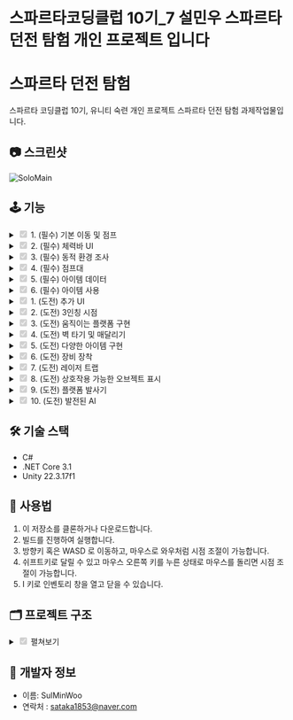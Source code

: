# 스파르타코딩클럽 10기_7 설민우 스파르타 던전 탐험 개인 프로젝트 입니다

# 스파르타 던전 탐험

스파르타 코딩클럽 10기, 유니티 숙련 개인 프로젝트 스파르타 던전 탐험 과제작업물입니다.

## 📷 스크린샷

![SoloMain](https://github.com/user-attachments/assets/6d2dde4d-55b8-4b9d-9919-0e4ea65fd58c)

## 🕹️ 기능
<details>
<summary><input type="checkbox" checked disabled> 1. (필수) 기본 이동 및 점프 </summary>

![Moving](https://github.com/user-attachments/assets/a1779a11-3bff-49aa-ba34-5017e79f2263)

![image](https://github.com/user-attachments/assets/57f05127-dcec-4096-963a-26396cfc654f)

- 유니티의 인풋시스템을 이용하여 기본적인 이동과 점프를 구현했습니다.
- 마리오에서의 점프처럼 스페이스바를 누르고 있는 시간을 통해 약점프, 강 점프를 구현했습니다.

</details>

<details>
<summary><input type="checkbox" checked disabled> 2. (필수) 체력바 UI </summary>

![Hp](https://github.com/user-attachments/assets/b245d1f3-16f6-47c0-95a5-30a88c347823)

```
using UnityEngine.UI;

public class UI_HpBar : UI_Scene
{
    private PlayerStatHandler _stathandler;

    enum Images
    {
        EmptyBar,
        HpBar,
    }
 
    public override void Init()
    {
        base.Init();
        _stathandler = PlayerManager.Instance.StatHandler;
        _stathandler.OnHealthChanged += UpdateHealthBar;
        _stathandler.OnMaxHealthChanged += UpdateMaxHealthBar;

        Bind<Image>(typeof(Images));
        UpdateHealthBar(_stathandler.Health);
        UpdateMaxHealthBar(_stathandler.MaxHealth);
    }


    void OnDisable()
    {
        _stathandler.OnHealthChanged -= UpdateHealthBar;
        _stathandler.OnMaxHealthChanged -= UpdateMaxHealthBar;
    }

    void UpdateHealthBar(float current)
    {
        var image = Get<Image>((int)Images.HpBar);
        if (image != null)
            image.fillAmount = (float)current / _stathandler.limitHealth;
    }
    void UpdateMaxHealthBar(float current)
    {
        var image = Get<Image>((int)Images.EmptyBar);
        if (image != null)
            image.fillAmount = (float)current / _stathandler.limitHealth;
    }
}

```
- 체력바는 이전처럼 StatHandler를 만들고 이를 옵버패턴을 이용해서 연결하여 UI에 자동으로 반영되도록 했습니다.

</details>

<details>
<summary><input type="checkbox" checked disabled> 3. (필수) 동적 환경 조사 </summary>

![dp](https://github.com/user-attachments/assets/72ae136f-c4ae-437a-9cf2-e18926245f2f)

```
using System;
using UnityEngine;
public class PlayerInteractController : MonoBehaviour
{
    public event Action<ItemObject> OnInteractionChanged;
    public event Action<ItemData> OnAddItem;

    [Header("Info")]
    [SerializeField] private float _checkRate = 0.05f;
    private float _lastCheckTime;
    [SerializeField] private float _maxCheckDistance;
    [SerializeField] private LayerMask _layerMask;

    public GameObject curInteractGameObject;
    private ItemObject curItem;
    private Camera _camera;

    void Start()
    {
        _camera = Camera.main;
    }

    private void Update()
    {
        Interaction();
    }

    void Interaction()
    {
        if (Time.time - _lastCheckTime > _checkRate)
        {
            _lastCheckTime = Time.time;

            if (_camera == null)
                _camera = Camera.main;

            Vector3 flatForward = _camera.transform.forward;
            flatForward.y = 0f;
            flatForward.Normalize();

            Vector3 boxHalfExtents = new Vector3(0.5f, 0.5f, _maxCheckDistance / 2f);
            Quaternion rotation = Quaternion.LookRotation(flatForward);

            Vector3 origin = transform.position - flatForward * (_maxCheckDistance / 2f);

            if (Physics.BoxCast(origin, boxHalfExtents, flatForward,
                out RaycastHit hit, rotation, _maxCheckDistance, _layerMask))
            {
                if (hit.collider.gameObject != curInteractGameObject)
                {
                    curInteractGameObject = hit.collider.gameObject;
                    curItem = hit.collider.GetComponent<ItemObject>();
                    OnInteractionChanged?.Invoke(curItem);
                }
            }
            else
            {
                if (curInteractGameObject != null)
                {
                    curInteractGameObject = null;
                    curItem = null;
                    OnInteractionChanged?.Invoke(null);
                }
            }
        }
    }

    public void OnInteract()
    {
        if(curItem != null)
            OnAddItem.Invoke(curItem.Data);
    }
}

```
- 동적 환경조사의 경우, 강의와는 다르게 3인칭 시점에서 움직이기 때문에 플레이어가 바라보는 카메라의 방향을 전면으로 했습니다.
- 이를 기준으로 BoxCast를 통해 앞에 존재하는 충돌체를 감지해 UI에 보여주도록 옵저버 패턴을 통해 작업했습니다.

</details>

<details>
<summary><input type="checkbox" checked disabled> 4. (필수) 점프대 </summary>

![jumper](https://github.com/user-attachments/assets/cfbd42f6-8615-4c06-8ce8-13eae5dd8944)


```
using UnityEngine;

public class JumpPlatform : MonoBehaviour
{
    [Header("Info")]
    [SerializeField] private float _jumpForce;
    private float _yPivot;
    private float _extra = 0.1f;

    private void Start()
    {
        _yPivot = transform.position.y + transform.localScale.y / 2;
    }

    private void OnCollisionEnter(Collision collision)
    {
        if (collision.transform.CompareTag("Player"))
        {
            float playerPivot = collision.transform.position.y + collision.transform.localScale.y / 2;
            if (playerPivot + _extra > _yPivot)
            {
                var rb = collision.transform.GetComponent<Rigidbody>();
                if (rb != null)
                    rb.AddForce(Vector3.up * _jumpForce, ForceMode.Impulse);
            }
        }
    }
}

```
- 점프대는 점프의 기능을 OnCollison했을때 강제로 부여하는 형식으로 구현했습니다.
- 대신 점프대의 옆면에 부딪혔을 때를 예외로 해주기 위해서 점프대 윗면의 높이보다 충돌체(플레이어)의 위치가 높았을때에만 점프하도록 했습니다.

</details>

<details>
<summary><input type="checkbox" checked disabled> 5. (필수) 아이템 데이터 </summary>

![image](https://github.com/user-attachments/assets/47592f0d-2f85-4b47-a3c8-cb2b549d5bef)

```
using UnityEngine;

public enum ItemType
{
    Resource,
    Equipable,
    Consumable
}
public enum ConsumableType
{
    Health,
}
public enum BuffType
{
    Speed,
}
[System.Serializable]
public class ItemDataConsumable
{
    public ConsumableType Type;
    public float Value;
}
[System.Serializable]
public class ItemDataBuff
{
    public BuffType Type;
    public float Time;
    public float Value;
}
[System.Serializable]
public class ItemDataEquip
{
    public BuffType Type;
    public float Value;
}

[CreateAssetMenu(fileName = "Item", menuName = "New Item")]
public class ItemData : ScriptableObject
{
    [Header("Info")]
    public string DisplayName;
    public string Descrition;
    public ItemType Type;
    public Sprite Icon;
    public GameObject DropPrefab;

    [Header("Stacking")]
    public int MaxStackAmount;

    [Header("Consumable")]
    public ItemDataConsumable[] consumables;

    [Header("Buff")]
    public ItemDataBuff[] buffs;

    [Header("Equip")]
    public ItemDataEquip[] equips;
}

```

- 강의 내용과 거의 일치하게 스크립터블 오브젝트를 이용해서 아이템 데이터를 구성했습니다.
  

</details>

<details>
<summary><input type="checkbox" checked disabled> 6. (필수) 아이템 사용 </summary>

![Item](https://github.com/user-attachments/assets/831eb3be-1d4e-4d44-b64b-1ddcfc0749f3)

```
void ConsumItem()
 {
     if(_curItemData != null && _curItemData.Type == ItemType.Consumable)
     {
         var slot = itemSlots[_curIndex];
         var cunsumData = slot.Item.consumables;
         var buffData = slot.Item.buffs;

         foreach(var value in cunsumData)
         {
             switch (value.Type)
             {
                 case ConsumableType.Health:
                     _statHandler.Health += value.Value;
                     break;
             }
         }
         foreach (var value in buffData)
         {
             switch (value.Type)
             {
                 case BuffType.Speed:
                     _buffs.ApplyBuff(value.Type, value.Value, value.Time);
                     break;
             }
         }

         if (slot.Stack == 1)
         {
             slot.ResetSlot();
             ResetDetail();
         }
         else
         {
             slot.Stack -= 1;
             slot.UpdateTMP();
         }
     }
 }
```
- 인벤토리의 경우 나름 중요하다고 생각해 강의를 참고하지 않고 직접 제작했습니다.
- 최대한 의존성을 줄이기 위해서 노력하고 예외처리에 신경을 썼습니다.

</details>

<details>
<summary><input type="checkbox" checked disabled> 1. (도전) 추가 UI </summary>

![Stemina](https://github.com/user-attachments/assets/facb2ea6-5274-42aa-aa41-ab53597ccd07)

```
 using UnityEngine.UI;
public class UI_Stemina : UI_Scene
{
    private PlayerStatHandler _stathandler;
    enum Images
    {
        EmptyBar,
        SteminaBar,
    }

    public override void Init()
    {
        base.Init();
        _stathandler = PlayerManager.Instance.StatHandler;
        _stathandler.OnSteminaChanged += UpdateSteminaBar;
        _stathandler.OnMaxSteminaChanged += UpdateMaxSteminaBar;

        Bind<Image>(typeof(Images));
        UpdateSteminaBar(_stathandler.Stemina);
        UpdateMaxSteminaBar(_stathandler.MaxStemina);
    }

    void OnDisable()
    {
        _stathandler.OnSteminaChanged -= UpdateSteminaBar;
        _stathandler.OnMaxSteminaChanged -= UpdateMaxSteminaBar;
    }

    void UpdateSteminaBar(float current)
    {
        var image = Get<Image>((int)Images.SteminaBar);
        if (image != null)
            image.fillAmount = (float)current / _stathandler.limitStemina;
    }
    void UpdateMaxSteminaBar(float current)
    {
        var image = Get<Image>((int)Images.EmptyBar);
        if (image != null)
            image.fillAmount = (float)current / _stathandler.limitStemina;
    }

}

```

- 달리기를 사용하면 스태미너가 감소하고, 스태미너가 0이되면 달리기가 자동으로 멈추도록 설정했습니다.
- 이 반영은 옵저버 패턴을 이용하여 구현했습니다.

</details>

</details>

<details>
<summary><input type="checkbox" checked disabled> 2. (도전) 3인칭 시점 </summary>

![Camera](https://github.com/user-attachments/assets/75cbdc0c-3b8b-4b0e-9f42-b37a0a900e06)

```
using UnityEngine;
using UnityEngine.InputSystem;

public class CameraController : MonoBehaviour
{
    [Header("Target")]
    [SerializeField] private Transform _player;

    [Header("Settings")]
    [SerializeField] private float _zoomSpeed = 2f;
    [SerializeField] private float _rotationSpeed = 100f;
    [SerializeField] private float _minZoom = 2f;
    [SerializeField] private float _maxZoom = 2f;

    private float _zoomDistance = 10f;
    private float _yaw = 0f; // 좌우 회전각
    private float _pitch = 20f; // 상하 회전각

    // 카메라 각 입력
    private Vector2 _lookInput = Vector2.zero;
    private bool _isRightMousePressed = false;

    // 3인칭 각도 조절
    public void OnLook(InputValue input)
    {
        if (_isRightMousePressed)
        {
            _lookInput = input.Get<Vector2>();

            _yaw += _lookInput.x * _rotationSpeed * Time.deltaTime;
            _pitch -= _lookInput.y * _rotationSpeed * Time.deltaTime;
            _pitch = Mathf.Clamp(_pitch, 5f, 80f); // 각도 제한
        }
    }

    // 3인칭 줌 기능
    public void OnZoom(InputValue input)
    {
        float scroll = input.Get<float>();
        scroll /= 120f; // 축 값 Nomalize
        _zoomDistance -= scroll * _zoomSpeed; // 마우스 입력이 반대이기 때문에 - 로
        _zoomDistance = Mathf.Clamp(_zoomDistance, _minZoom, _maxZoom);

    }   

    // 3인칭 각도 조절을 위한 인풋
    public void OnRightClick(InputValue input)
    {
        _isRightMousePressed = input.isPressed;
    }
        
    private void LateUpdate()
    {
        Quaternion rotation = Quaternion.Euler(_pitch, _yaw, 0);
        Vector3 cameraOffset = rotation * new Vector3(0, 0, -_zoomDistance);

        transform.position = _player.position + cameraOffset;
        transform.LookAt(_player.position);
    }

}

```
- WoW 카메라 기능을 구현해보기 위해 휠을 통해 앞,뒤로 땡겨오고, 마우스 오른쪽 버튼을 누르고 시점을 조정하는 기능을 추가했습니다.

</details>

<details>
<summary><input type="checkbox" checked disabled> 3. (도전) 움직이는 플랫폼 구현 </summary>

![MovingPlatform](https://github.com/user-attachments/assets/37589a03-738f-46cd-9688-a3e774d9d505)

```
using System.Collections;
using UnityEngine;

public class MovePlatform : MonoBehaviour
{
    [Header("Info")]
    [SerializeField] private Transform _startPoint;
    [SerializeField] private Transform _endPoint;
    private GameObject _platform;

    [SerializeField] private float _waitTime = 1.0f;
    [SerializeField] private float _moveSpeed = 2.0f;

    private float _yPivot;
    private float _extra = 0.1f;

    private void Start()
    {
        _platform = transform.gameObject;
        _platform.transform.position = _startPoint.position;
        _yPivot = transform.position.y + _platform.transform.localScale.y / 2;


        StartCoroutine(MoveRoutine());
    }
    private IEnumerator MoveRoutine()
    {
        while (true)
        {
            // 시작에서 끝 지점으로
            yield return StartCoroutine(MoveTo(_endPoint.position));
            yield return new WaitForSeconds(_waitTime);

            // 끝에서 시작 지점으로
            yield return StartCoroutine(MoveTo(_startPoint.position));
            yield return new WaitForSeconds(_waitTime);
        }
    }

    // 원하는 방향으로 이동
    private IEnumerator MoveTo(Vector3 target)
    {
        while (Vector3.Distance(_platform.transform.position, target) > 0.01f)
        {
            _platform.transform.position =
                Vector3.MoveTowards(_platform.transform.position,target,_moveSpeed * Time.deltaTime);
            yield return null;
        }

        _platform.transform.position = target;
    }

    // 플레이어가 올라탈시, 같이 움직이게 하기 위한 부모 설정
    private void OnCollisionEnter(Collision collision)
    {
        if (collision.transform.CompareTag("Player"))
        {
            float playerPivot = collision.transform.position.y + collision.transform.localScale.y / 2;
            if (playerPivot + _extra > _yPivot)
            {
                collision.transform.SetParent(_platform.transform, true);
            }
        }
    }

    private void OnCollisionExit(Collision collision)
    {
        if (collision.transform.CompareTag("Player"))
        {
            collision.transform.SetParent(null);
        }
    }

}

```
- 움직이는 플랫폼을 만들되, 위에 그냥 플레이어가 올라가면 떨어져버리는 문제가 있었습니다
- 플랫폼 위에 올라서면 플레이어가 플랫폼의 자식 오브젝트로 들어가도록 했습니다
- 문제!! << 플랫폼 자체에 올리니, 플랫폼의 스케일에 따라 플레이어의 스케일이 영향을 받는 문제가 있었습니다.
- 콜라이더와 메쉬를 분리하여 해당 문제를 해결했습니다(부모가 될 녀석은 무조건 1,1,1 스케일로)

</details>

<details>
<summary><input type="checkbox" checked disabled> 4. (도전) 벽 타기 및 매달리기 </summary>

![ezgif-63d1543f15a4ff](https://github.com/user-attachments/assets/27f94e9e-39d0-4e94-bc49-d1433f7cd631)

```
  public void OnJump(InputValue input)
  {
      if (_isClimbing && input.isPressed)
      {
          _isOnLadder = false;
          _isClimbing = false;
          _rigidbody.useGravity = true;

          //벽점프
          if (_isWallJumpalbe)
          {
              _isWallJumpalbe = false;
              SetAvailableMove(false);
              Vector3 jumpDir = (-_ladderForward.normalized + Vector3.up).normalized;
              _rigidbody.velocity = Vector3.zero; // 기존 속도 초기화
              _rigidbody.AddForce(jumpDir * wallJumpForce, ForceMode.Impulse);
              StartCoroutine(EnableMoveAfterDelay(0.5f));
          }
 
          return;
      }

      if (input.isPressed && _availableMove)
      {
          if (_groundChecker.CheckGrounded(_groundLayerMask,_groundPivot))
          {
              _rigidbody.velocity = new Vector3(_rigidbody.velocity.x, 0, _rigidbody.velocity.z); // Y속도 초기화
              _rigidbody.AddForce(Vector3.up * _initialJumpForce, ForceMode.Impulse);
              _isJumping = true;
              _jumpTimer = 0f;
          }
      }
      else
      {
          _isJumping = false;
      }
  }
```
- 사다리 타기 기능 및 마리오식 벽점프 기능을 추가했습니다.
- 사다리 타기는 사다리에 닿으면 입력값을 y축으로 넣도록 했습니다.
- 벽 점프는 벽의 반대방향으로 대각선 윗 방향으로 리지드바디 임펄스로 힘을 가합니다.

</details>

<details>
<summary><input type="checkbox" checked disabled> 5. (도전) 다양한 아이템 구현 </summary>

![image](https://github.com/user-attachments/assets/368eb7ec-4904-450d-b112-51971c65a842)

![image](https://github.com/user-attachments/assets/b308750b-d2a8-4c36-9861-c21ca23ebf04)


- 섭취 가능 아이템을 생성하고, 채력 증가, 이동속도 증가등의 아이템을 추가했습니다.
- 아이템 데이터는 스크립터블 오브젝트로 구현했습니다.

</details>

<details>
<summary><input type="checkbox" checked disabled> 6. (도전) 장비 장착 </summary>

![ezgif-6a69d376d81fe5](https://github.com/user-attachments/assets/03a7abeb-1f3b-48e7-8b33-690833a54377)

```
    void EquipItem()
    {
        if (_curItemData != null && _curItemData.Type == ItemType.Equipable)
        {
            var slot = itemSlots[_curIndex];
            var equipData = slot.Item.equips;

            foreach (var value in equipData)
            {
                switch (value.Type)
                {
                    case BuffType.Speed:
                        _statHandler.AddSpeedModifier(value.Value);
                        break;
                }
            }
            slot.UpdateEquiped(true);
            slot.isEquiped = !slot.isEquiped;
            _unequipBtn.gameObject.SetActive(true);
            _equipBtn.gameObject.SetActive(false);
        }
    }
    void UnequipItem()
    {
        if (_curItemData != null && _curItemData.Type == ItemType.Equipable)
        {
            var slot = itemSlots[_curIndex];
            var equipData = slot.Item.equips;

            foreach (var value in equipData)
            {
                switch (value.Type)
                {
                    case BuffType.Speed:
                        _statHandler.RemoveSpeedModifier(value.Value);
                        break;
                }
            }
            slot.UpdateEquiped(false);
            slot.isEquiped = !slot.isEquiped;
            _unequipBtn.gameObject.SetActive(false);
            _equipBtn.gameObject.SetActive(true);
        }
    }
```
- 섭취 아이템과 마찬가지로 장착 할 수 있는 아이템도 생성했습니다.
- 장착시 E 표시가 나옵니다.
- 지금은 이동속도 증가만 가능합니다.

</details>

<details>
<summary><input type="checkbox" checked disabled> 7. (도전) 레이저 트랩 </summary>

![Lazor](https://github.com/user-attachments/assets/43055838-4bcc-4210-857b-0cf95ca0c08f)

```
using UnityEngine;

public class Obstruction : MonoBehaviour
{
    [Header("Info")]
    [SerializeField] float _damage = 10f;

    private void OnTriggerEnter(Collider other)
    {
        if (other.transform.CompareTag("Player"))
        {

           var _statHandler = other.GetComponent<PlayerStatHandler>();
            _statHandler.Health -= _damage;
    
        }
    }
}

```
- 평소에는 가만히 있다가 Ray에 닿으면 이동하는 레이저 트랩을 생성했습니다.
- 닿게 되면 체력이 감소합니다.

</details>

<details>
<summary><input type="checkbox" checked disabled> 8. (도전) 상호작용 가능한 오브젝트 표시 </summary>

![Interact](https://github.com/user-attachments/assets/383fada0-5edb-4afb-bac1-77ad4f1e3374)


```
using TMPro;
using UnityEngine;
using UnityEngine.UI;

public class UI_Hover : UI_Scene
{
    private Camera mainCamera;
    [SerializeField] private GameObject hoverUI;
    private TextMeshProUGUI hoverTxt;
    [SerializeField] private LayerMask interactableLayer;
    enum Texts
    {
        Txt,
    }

    public override void Init()
    {
        hoverUI.SetActive(true);

        Bind<TextMeshProUGUI>(typeof(Texts));
        hoverTxt = Get<TextMeshProUGUI>((int)Texts.Txt);
        mainCamera = Camera.main;

        hoverUI.SetActive(false);
    }

    private void Update()
    {
        Ray ray = mainCamera.ScreenPointToRay(Input.mousePosition);

        if (Physics.Raycast(ray, out RaycastHit hit, 100f, interactableLayer))
        {
            // 마우스 근처에 UI 표시
            hoverUI.SetActive(true);
            hit.transform.TryGetComponent<ItemObject>(out ItemObject item);
            hoverTxt.text = item.Data.DisplayName;

            Vector2 screenPos = Input.mousePosition;
            hoverUI.transform.position = screenPos + new Vector2(20f, -20f); // 마우스 옆에 띄움
        }
        else
        {
            hoverUI.SetActive(false);
        }
    }
}
```
- 상호작용 가능한 물체에 마우스가 가까이 가면 UI가 출력됩니다.

</details>

<details>
<summary><input type="checkbox" checked disabled> 9. (도전) 플랫폼 발사기 </summary>

![Shotter](https://github.com/user-attachments/assets/19ed1011-c2a7-439b-85a2-46dad21739fc)


```
using UnityEngine;

public class JumpPlatform : MonoBehaviour
{
    [Header("Info")]
    [SerializeField] private float _jumpForce;
    private float _yPivot;
    private float _extra = 0.1f;

    private void Start()
    {
        _yPivot = transform.position.y + transform.localScale.y / 2;
    }

    private void OnCollisionEnter(Collision collision)
    {
        if (collision.transform.CompareTag("Player"))
        {
            float playerPivot = collision.transform.position.y + collision.transform.localScale.y / 2;
            if (playerPivot + _extra > _yPivot)
            {
                var rb = collision.transform.GetComponent<Rigidbody>();
                if (rb != null)
                    rb.AddForce(Vector3.up * _jumpForce, ForceMode.Impulse);
            }
        }
    }
}

```
- 360 도 돌아가며 그 방향으로 플레이어를 발사시켜주는 마리오 대포식 장치입니다.

</details>

<details>
<summary><input type="checkbox" checked disabled> 10. (도전) 발전된 AI </summary>

![image](https://github.com/user-attachments/assets/f81ea347-f9aa-4359-8e51-73caf822e21e)

![Ai](https://github.com/user-attachments/assets/4156a49f-108f-49db-94b4-4936ec5f1b55)

```
using System.Collections;
using UnityEngine;
using UnityEngine.AI;

public class TestEnemy :MonoBehaviour
{
    [Header("AI")]
    private NavMeshAgent _agent;
    private Transform _player;
    private PlayerStatHandler _statHandler;
    [SerializeField] private float _updateRate = 0.2f; // 네비메쉬 갱신

    [Header("Attack")]
    [SerializeField] private float _detectionRadius = 5f;
    [SerializeField] private float _attackCooldown = 2f;
    [SerializeField] private float _damge = 10f;
    [SerializeField] private LayerMask _targetLayer;     

    private float attackTimer = 0f;
    private void Awake()
    {
        _agent = GetComponent<NavMeshAgent>();
        _player = PlayerManager.Instance.transform;
        _statHandler = _player.GetComponent<PlayerStatHandler>();
    }
    private void Start()
    {
        StartCoroutine(UpdateDestination());
    }
    void Update()
    {
        // 공격 코드
        attackTimer -= Time.deltaTime;

        Collider[] hits = Physics.OverlapSphere(transform.position, _detectionRadius, _targetLayer);

        if (hits.Length > 0)
        {

            if (attackTimer <= 0f)
            {
                _statHandler.Health -= _damge;
                attackTimer = _attackCooldown;
            }
        }
    }

    // 경로 재탐색 코루틴
    IEnumerator UpdateDestination()
    {
        while (true)
        {
            if (_player != null)
                _agent.SetDestination(_player.position);

            yield return new WaitForSeconds(_updateRate);
        }
    }

    void OnDrawGizmosSelected()
    {
        // 에디터에서 감지 범위 시각화
        Gizmos.color = Color.red;
        Gizmos.DrawWireSphere(transform.position, _detectionRadius);
    }
}

```
- 변경된 네비메쉬를 사용했습니다.
- 가중치를 설정해 아랫쪽 다리를 통했을때는 윗쪽 다리를 이용하는 것이 더 빠르다고 판단합니다.
- 네비링크를 이용해서 절벽에서도 떨어져서 추격합니다.

</details>

## 🛠️ 기술 스택

- C#
- .NET Core 3.1
- Unity 22.3.17f1

## 🧙 사용법

1. 이 저장소를 클론하거나 다운로드합니다.
2. 빌드를 진행하여 실행합니다.
3. 방향키 혹은 WASD 로 이동하고, 마우스로 와우처럼 시점 조절이 가능합니다.
4. 쉬프트키로 달릴 수 있고 마우스 오른쪽 키를 누른 상태로 마우스를 돌리면 시점 조절이 가능합니다.
5. I 키로 인벤토리 창을 열고 닫을 수 있습니다.
   
## 🗂️ 프로젝트 구조
<details>
<summary><input type="checkbox" checked disabled> 펼쳐보기 </summary>

```
├── Camera
│ ├── CameraAspectFixer.cs
│ └── CameraController.cs
│
├── Enemy
│ └── TestEnemy.cs
│
├── Item
│ ├── ItemData.cs
│ ├── ItemObject.cs
│ └── ItemSlot.cs
│
├── Manager
│ └── UIManager.cs
│
├── Map
│ ├── JumpPlatform.cs
│ ├── LaunchPlatform.cs
│ ├── MovePlatform.cs
│ ├── Obstruction.cs
│ └── PlayerChecker.cs
│
├── Player
│ ├── BuffController.cs
│ ├── GroundChecker.cs
│ ├── PlayerController.cs
│ ├── PlayerInteractController.cs
│ ├── PlayerManager.cs
│ ├── PlayerStatHandler.cs
│ └── ResourcesController.cs
│
├── UI
│ ├── Popup
│ │ ├── UI_Inventory.cs
│ │ └── UI_Popup.cs
│ │
│ ├── Scene
│ │ ├── UI_Hover.cs
│ │ ├── UI_HpBar.cs
│ │ ├── UI_Interaction.cs
│ │ ├── UI_Scene.cs
│ │ └── UI_Stamina.cs
│ │
│ └── UI_Base.cs
│
├── Utils
│ ├── Define.cs
│ └── Utils.cs
```
</details>


## 🙋 개발자 정보

- 이름: SulMinWoo
- 연락처 : sataka1853@naver.com
